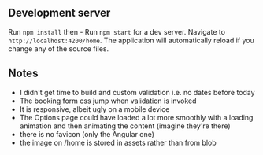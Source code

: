 ## Development server
Run `npm install` then -
Run `npm start` for a dev server. Navigate to `http://localhost:4200/home`. The application will automatically reload if you change any of the source files.


## Notes

* I didn't get time to build and custom validation i.e. no dates before today
* The booking form css jump when validation is invoked 
* It is responsive, albeit ugly on a mobile device
* The Options page could have loaded a lot more smoothly with a loading animation and then animating the content (imagine they're there)
* there is no favicon (only the Angular one)
* the image on /home is stored in assets rather than from blob


